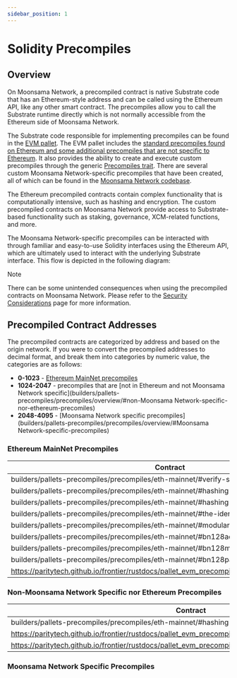 ```yaml
---
sidebar_position: 1
---
```


# Solidity Precompiles

## Overview

On Moonsama Network, a precompiled contract is native Substrate code that has an Ethereum-style address and can be called using the Ethereum API, like any other smart contract. The precompiles allow you to call the Substrate runtime directly which is not normally accessible from the Ethereum side of Moonsama Network.

The Substrate code responsible for implementing precompiles can be found in the [EVM pallet](learn/features/eth-compatibility/#evm-pallet). The EVM pallet includes the [standard precompiles found on Ethereum and some additional precompiles that are not specific to Ethereum](https://github.com/paritytech/frontier/tree/master/frame/evm/precompile). It also provides the ability to create and execute custom precompiles through the generic [Precompiles trait](https://paritytech.github.io/frontier/rustdocs/pallet_evm/trait.Precompile.html). There are several custom Moonsama Network-specific precompiles that have been created, all of which can be found in the [Moonsama Network codebase](/tree/master/precompiles).

The Ethereum precompiled contracts contain complex functionality that is computationally intensive, such as hashing and encryption. The custom precompiled contracts on Moonsama Network provide access to Substrate-based functionality such as staking, governance, XCM-related functions, and more.

The Moonsama Network-specific precompiles can be interacted with through familiar and easy-to-use Solidity interfaces using the Ethereum API, which are ultimately used to interact with the underlying Substrate interface. This flow is depicted in the following diagram:

Note

There can be some unintended consequences when using the precompiled contracts on Moonsama Network. Please refer to the [Security Considerations](builders/get-started/eth-compare/security) page for more information.

## Precompiled Contract Addresses

The precompiled contracts are categorized by address and based on the origin network. If you were to convert the precompiled addresses to decimal format, and break them into categories by numeric value, the categories are as follows:

- **0-1023** - [Ethereum MainNet precompiles](builders/pallets-precompiles/precompiles/overview/#ethereum-mainnet-precompiles)
- **1024-2047** - precompiles that are [not in Ethereum and not Moonsama Network specific](builders/pallets-precompiles/precompiles/overview/#non-Moonsama Network-specific-nor-ethereum-precomiles)
- **2048-4095** - [Moonsama Network specific precompiles](builders/pallets-precompiles/precompiles/overview/#Moonsama Network-specific-precompiles)

### Ethereum MainNet Precompiles

| Contract | Address |
| --- | --- |
| builders/pallets-precompiles/precompiles/eth-mainnet/#verify-signatures-with-ecrecover | 0x0000000000000000000000000000000000000001 |
| builders/pallets-precompiles/precompiles/eth-mainnet/#hashing-with-sha256 | 0x0000000000000000000000000000000000000002 |
| builders/pallets-precompiles/precompiles/eth-mainnet/#hashing-with-ripemd-160 | 0x0000000000000000000000000000000000000003 |
| builders/pallets-precompiles/precompiles/eth-mainnet/#the-identity-function | 0x0000000000000000000000000000000000000004 |
| builders/pallets-precompiles/precompiles/eth-mainnet/#modular-exponentiation | 0x0000000000000000000000000000000000000005 |
| builders/pallets-precompiles/precompiles/eth-mainnet/#bn128add | 0x0000000000000000000000000000000000000006 |
| builders/pallets-precompiles/precompiles/eth-mainnet/#bn128mul | 0x0000000000000000000000000000000000000007 |
| builders/pallets-precompiles/precompiles/eth-mainnet/#bn128pairing | 0x0000000000000000000000000000000000000008 |
| <https://paritytech.github.io/frontier/rustdocs/pallet_evm_precompile_blake2/struct.Blake2F.html> | 0x0000000000000000000000000000000000000009 |

### Non-Moonsama Network Specific nor Ethereum Precompiles

| Contract | Address |
| --- | --- |
| builders/pallets-precompiles/precompiles/eth-mainnet/#hashing-with-sha3fips256 | 0x0000000000000000000000000000000000000400 |
| <https://paritytech.github.io/frontier/rustdocs/pallet_evm_precompile_dispatch/struct.Dispatch.html> | 0x0000000000000000000000000000000000000401 |
| <https://paritytech.github.io/frontier/rustdocs/pallet_evm_precompile_simple/struct.ECRecoverPublicKey.html> | 0x0000000000000000000000000000000000000402 |

### Moonsama Network Specific Precompiles
